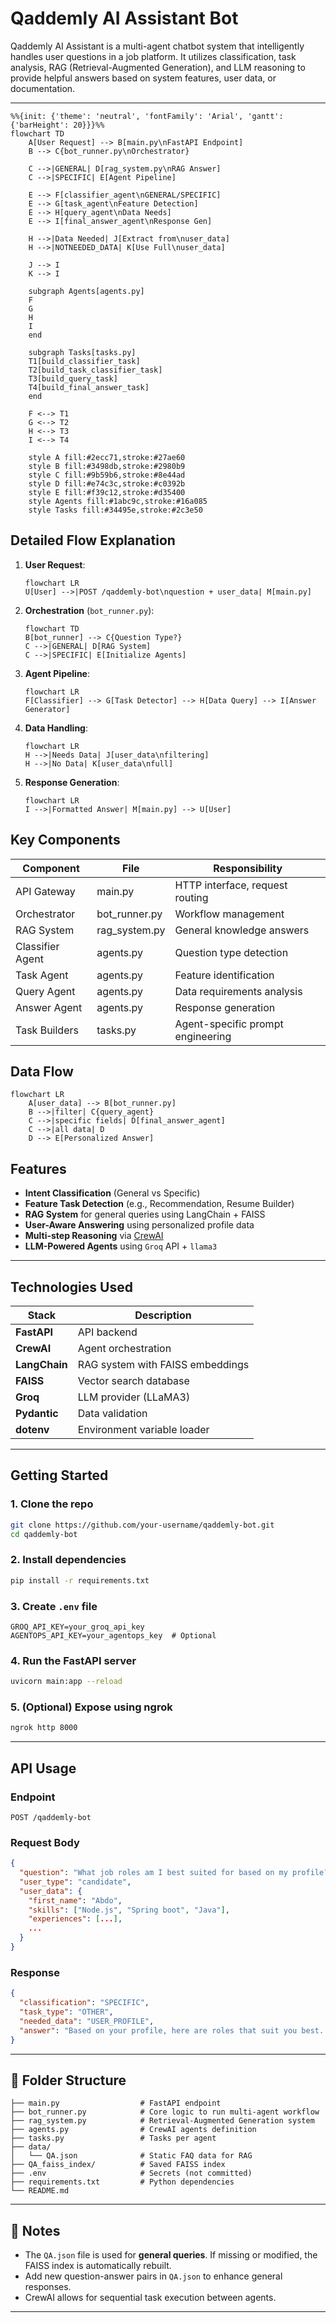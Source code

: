 #  Qaddemly AI Assistant Bot

Qaddemly AI Assistant is a multi-agent chatbot system that intelligently handles user questions in a job platform. It utilizes classification, task analysis, RAG (Retrieval-Augmented Generation), and LLM reasoning to provide helpful answers based on system features, user data, or documentation.

---
```mermaid
%%{init: {'theme': 'neutral', 'fontFamily': 'Arial', 'gantt': {'barHeight': 20}}}%%
flowchart TD
    A[User Request] --> B[main.py\nFastAPI Endpoint]
    B --> C{bot_runner.py\nOrchestrator}
    
    C -->|GENERAL| D[rag_system.py\nRAG Answer]
    C -->|SPECIFIC| E[Agent Pipeline]
    
    E --> F[classifier_agent\nGENERAL/SPECIFIC]
    E --> G[task_agent\nFeature Detection]
    E --> H[query_agent\nData Needs]
    E --> I[final_answer_agent\nResponse Gen]
    
    H -->|Data Needed| J[Extract from\nuser_data]
    H -->|NOTNEEDED_DATA| K[Use Full\nuser_data]
    
    J --> I
    K --> I
    
    subgraph Agents[agents.py]
    F
    G
    H
    I
    end
    
    subgraph Tasks[tasks.py]
    T1[build_classifier_task]
    T2[build_task_classifier_task]
    T3[build_query_task]
    T4[build_final_answer_task]
    end
    
    F <--> T1
    G <--> T2
    H <--> T3
    I <--> T4
    
    style A fill:#2ecc71,stroke:#27ae60
    style B fill:#3498db,stroke:#2980b9
    style C fill:#9b59b6,stroke:#8e44ad
    style D fill:#e74c3c,stroke:#c0392b
    style E fill:#f39c12,stroke:#d35400
    style Agents fill:#1abc9c,stroke:#16a085
    style Tasks fill:#34495e,stroke:#2c3e50
```

## Detailed Flow Explanation

1. **User Request**:
   ```mermaid
   flowchart LR
   U[User] -->|POST /qaddemly-bot\nquestion + user_data| M[main.py]
   ```

2. **Orchestration** (`bot_runner.py`):
   ```mermaid
   flowchart TD
   B[bot_runner] --> C{Question Type?}
   C -->|GENERAL| D[RAG System]
   C -->|SPECIFIC| E[Initialize Agents]
   ```

3. **Agent Pipeline**:
   ```mermaid
   flowchart LR
   F[Classifier] --> G[Task Detector] --> H[Data Query] --> I[Answer Generator]
   ```

4. **Data Handling**:
   ```mermaid
   flowchart LR
   H -->|Needs Data| J[user_data\nfiltering]
   H -->|No Data| K[user_data\nfull]
   ```

5. **Response Generation**:
   ```mermaid
   flowchart LR
   I -->|Formatted Answer| M[main.py] --> U[User]
   ```

## Key Components

| Component | File | Responsibility |
|-----------|------|----------------|
| API Gateway | main.py | HTTP interface, request routing |
| Orchestrator | bot_runner.py | Workflow management |
| RAG System | rag_system.py | General knowledge answers |
| Classifier Agent | agents.py | Question type detection |
| Task Agent | agents.py | Feature identification |
| Query Agent | agents.py | Data requirements analysis |
| Answer Agent | agents.py | Response generation |
| Task Builders | tasks.py | Agent-specific prompt engineering |

## Data Flow

```mermaid
flowchart LR
    A[user_data] --> B[bot_runner.py]
    B -->|filter| C{query_agent}
    C -->|specific fields| D[final_answer_agent]
    C -->|all data| D
    D --> E[Personalized Answer]
```

## Features

- **Intent Classification** (General vs Specific)
- **Feature Task Detection** (e.g., Recommendation, Resume Builder)
- **RAG System** for general queries using LangChain + FAISS
- **User-Aware Answering** using personalized profile data
- **Multi-step Reasoning** via [CrewAI](https://www.crewai.com/)
- **LLM-Powered Agents** using `Groq` API + `llama3`

---

## Technologies Used

| Stack         | Description                      |
| ------------- | -------------------------------- |
| **FastAPI**   | API backend                      |
| **CrewAI**    | Agent orchestration              |
| **LangChain** | RAG system with FAISS embeddings |
| **FAISS**     | Vector search database           |
| **Groq**      | LLM provider (LLaMA3)            |
| **Pydantic**  | Data validation                  |
| **dotenv**    | Environment variable loader      |

---

## Getting Started

### 1. Clone the repo

```bash
git clone https://github.com/your-username/qaddemly-bot.git
cd qaddemly-bot
```

### 2. Install dependencies

```bash
pip install -r requirements.txt
```

### 3. Create `.env` file

```env
GROQ_API_KEY=your_groq_api_key
AGENTOPS_API_KEY=your_agentops_key  # Optional
```

### 4. Run the FastAPI server

```bash
uvicorn main:app --reload
```

### 5. (Optional) Expose using ngrok

```bash
ngrok http 8000
```

---

## API Usage

### Endpoint

`POST /qaddemly-bot`

### Request Body

```json
{
  "question": "What job roles am I best suited for based on my profile?",
  "user_type": "candidate",
  "user_data": {
    "first_name": "Abdo",
    "skills": ["Node.js", "Spring boot", "Java"],
    "experiences": [...],
    ...
  }
}
```

### Response

```json
{
  "classification": "SPECIFIC",
  "task_type": "OTHER",
  "needed_data": "USER_PROFILE",
  "answer": "Based on your profile, here are roles that suit you best..."
}
```

---

## 📁 Folder Structure

```qaddemly-bot/
├── main.py                  # FastAPI endpoint
├── bot_runner.py            # Core logic to run multi-agent workflow
├── rag_system.py            # Retrieval-Augmented Generation system
├── agents.py                # CrewAI agents definition
├── tasks.py                 # Tasks per agent
├── data/
│   └── QA.json              # Static FAQ data for RAG
├── QA_faiss_index/          # Saved FAISS index
├── .env                     # Secrets (not committed)
├── requirements.txt         # Python dependencies
└── README.md
```

---

## 📌 Notes

- The `QA.json` file is used for **general queries**. If missing or modified, the FAISS index is automatically rebuilt.
- Add new question-answer pairs in `QA.json` to enhance general responses.
- CrewAI allows for sequential task execution between agents.

---
